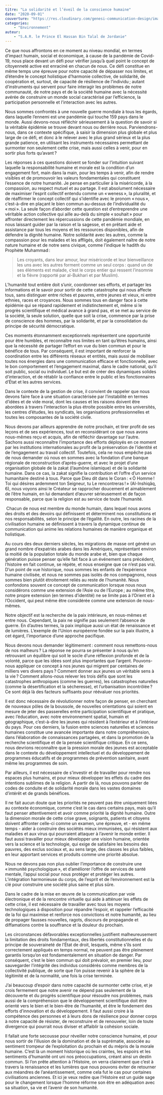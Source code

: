```yaml
---
titre: "La solidarité et l’éveil de la conscience humaine"
date: "2020-09-01"
couverture: "https://res.cloudinary.com/genesi-communication-design/image/upload/v1604580596/ihei/couvertures/islam-et-environnement_1_sxikoj.jpg"
categories: 
	- "Environnement"
auteur: 
	- "S.A.R. le Prince El Hassan Bin Talal de Jordanie"
---
```


Ce que nous affrontons en ce moment au niveau mondial, en termes d’impact humain, social et économique, à cause de la pandémie de Covid-19, nous place devant un défi pour vérifier jusqu’à quel point le concept de citoyenneté active est enraciné en chacun de nous. Ce défi constitue en même temps une épreuve pour notre capacité de dépasser nos limites, et d’étendre le concept holistique d’harmonie collective, de solidarité, de coopération et, surtout, de capacité de résilience de l’individu&#8239;; autant d’instruments qui servent pour faire interagir les problèmes de notre communauté, de notre pays et de la société humaine avec la nécessité avérée de construire un monde social caractérisé par l’efficience, la participation personnelle et l’interaction avec les autres.

Nous sommes confrontés à une nouvelle guerre mondiale à tous les égards, dans laquelle l’ennemi est une pandémie qui touche 159 pays dans le monde. Aussi devons-nous réfléchir sérieusement à la question de savoir si la véritable épidémie se trouve devant nous ou derrière nous. Parviendrons-nous, dans ce contexte spécifique, à saisir la dimension plus globale et plus large de ce défi, et donc à le relever avec le plus grand sérieux et la plus grande patience, en utilisant les instruments nécessaires permettant de surmonter non seulement cette crise, mais aussi celles à venir, pour en sortir plus forts qu’avant&#8239;? 

Les réponses à ces questions doivent se fonder sur l’intuition suivant laquelle la responsabilité humaine et morale est la condition d’un engagement fort, main dans la main, pour les temps à venir, afin de rendre visibles et de promouvoir les valeurs fondamentales qui constituent l’essence de notre humanité. Je pense en particulier à la miséricorde, à la compassion, au respect mutuel et au partage. Il est absolument nécessaire de maximiser l’esprit collectif entendu comme un «&#8239;weness&#8239;», la pluralité, et de réaffirmer le concept collectif qui s’identifie avec le pronom «&#8239;nous&#8239;», c’est-à-dire en plaçant le bien commun au-dessus de l’individualité du «&#8239;moi&#8239;». La seule façon d’aborder cette question est d’entreprendre une véritable action collective qui aille au-delà du simple «&#8239;souhait&#8239;» pour affronter directement les répercussions de cette pandémie mondiale, en nous laissant guider par la raison et la sagesse, et en prêtant aide et assistance par tous les moyens et les ressources disponibles, afin de défendre la dignité humaine. Notre solidarité avec les autres, comme la compassion pour les malades et les affligés, doit également naître de notre nature humaine et de notre sens civique, comme l’indique le hadith du Prophète Muhammad&#8239;: 
> Les croyants, dans leur amour, leur miséricorde et leur bienveillance les uns avec les autres forment comme un seul corps&#8239;: quand un de ses éléments est malade, c’est le corps entier qui ressent l’insomnie et la fièvre (rapporté par al-Bukhari et par Muslim). 

L’humanité tout entière doit s’unir, coordonner ses efforts, et partager les informations et le savoir pour sortir de cette catastrophe qui nous affecte tous, sans distinguer entre riches et pauvres, entre jeunes et vieux, ni entre ethnies, races et croyances. Nous sommes tous en danger face à cette épidémie qui se répand rapidement et indistinctement et, même si le progrès scientifique et médical avance à grand pas, et se met au service de la société, la seule solution, quelle que soit la crise, commence par la prise de conscience des hommes, par la solidarité, et par la consolidation du principe de sécurité démocratique.

Ces moments étonnamment exceptionnels représentent une opportunité pour être humbles, et reconnaître nos limites en tant qu’êtres humains, ainsi que la nécessité de partager l’effort en vue du bien commun et pour le bénéfice de tous. Par conséquent, il est important de renforcer la coordination entre les différents réseaux et entités, mais aussi de mobiliser toutes nos énergies dans une communication efficace et fonctionnelle, avec le bon comportement et l’engagement maximal, dans le cadre national, qu’il soit public, social ou individuel. Le but est de créer des dynamiques solides d’interaction, et de rétablir la confiance entre le public et les fonctionnaires d’État et les autres services.

Dans le contexte de la gestion de crise, il convient de rappeler que nous devons faire face à une situation caractérisée par l’instabilité en termes d’idées et de vide moral, dont les causes et les raisons doivent être abordées à travers l’interaction la plus étroite possible entre les universités, les centres d’études, les syndicats, les organisations professionnelles et toutes les composantes de la société civile.

Nous devons par ailleurs apprendre de notre prochain, et tirer profit de ses leçons et de ses expériences, tout en reconsidérant ce que nous avons nous-mêmes reçu et acquis, afin de réfléchir davantage sur l’autre. Sachons aussi reconnaître l’importance des efforts déployés en ce moment par les institutions internationales au profit de la préservation de l’identité et de l’engagement au travail collectif. Toutefois, cela ne nous empêche pas de nous demander où nous en sommes avec la fondation d’une banque régionale de reconstruction d’après-guerre, et avec le projet d’une organisation globale de la zakat (l’aumône islamique) et de la solidarité humaine. Dans ce cas, la zakat signifie la contribution et l’offre d’un service humanitaire destiné à tous. Parce que Dieu dit dans le Coran&#8239;: «&#8239;Ô Homme&#8239;! Toi qui désires ardemment ton Seigneur, tu Le rencontreras&#8239;!&#8239;» (Al-Inshiqâq, 6), nous voyons ainsi le Créateur se rapprocher doucement et aimablement de l’être humain, en lui demandant d’œuvrer sérieusement et de façon responsable, parce que la religion est au service de toute l’humanité.

 Chacun de nous est membre du monde humain, dans lequel nous avons des droits et des devoirs qui définissent et déterminent nos constitutions et nos responsabilités, selon le principe de l’égalité. En outre, les racines de la civilisation humaine se définissent à travers la dynamique continue de communication qui anime les relations humaines de manière organique et holistique.

Au cours des deux derniers siècles, les migrations de masse ont généré un grand nombre d’expatriés arabes dans les Amériques, représentant environ la moitié de la population totale du monde arabe et, bien que chaque génération puisse penser qu’elle fait face à un événement sans précédent, l’histoire en fait continue, se répète, et nous enseigne que ce n’est pas vrai. D’un point de vue historique, nous sommes les enfants de l’expérience humaine civilisée, et nous ne sommes pas isolés de nos compagnons, nous sommes bien plutôt étroitement reliés au reste de l’humanité. Nous confondons souvent ce concept de communication lorsque nous nous considérons comme une extension de l’Asie ou de l’Europe&#8239;; au même titre, notre propre extension (en termes d’identité) ne se limite pas à l’Orient et à l’Occident, qui peut même être considérée comme une extension de nous-mêmes.

Notre objectif est la recherche de la paix intérieure, en nous-mêmes et entre nous. Cependant, la paix ne signifie pas seulement l’absence de guerre. En d’autres termes, la paix implique aussi un état de renaissance et de lumières. L’exemple de l’Union européenne fondée sur la paix illustre, à cet égard, l’importance d’une approche pacifique.

Nous devons nous demander légitimement&#8239;: comment nous remettons-nous de nos malheurs&#8239;? La réponse ne pourra se présenter à nous qu’en retrouvant un équilibre qui soit le socle d’une réflexion profonde et de la volonté, parce que les idées sont plus importantes que l’argent. Pouvons-nous appliquer ce concept à nos jeunes qui migrent par centaines de milliers vers divers pays&#8239;? Comment donner aux jeunes un véritable sens à la vie&#8239;? Comment allons-nous relever les trois défis que sont les catastrophes anthropiques (comme les guerres), les catastrophes naturelles (comme la désertification et la sécheresse), et l’urbanisation incontrôlée&#8239;? Ce sont déjà là des facteurs suffisants pour réévaluer nos priorités.

Il est donc nécessaire de révolutionner notre façon de penser, en cherchant de nouveaux pôles de la boussole, de nouvelles orientations qui soient en mesure de jeter des passerelles entre participation scientifique et pratique, avec l’éducation, avec notre environnement spatial, humain et géographique, c’est-à-dire les jeunes qui résident à l’extérieur et à l’intérieur du pays. Pour ces derniers, la fusion entre sciences naturelles et sciences humaines constitue une avancée importante dans notre compréhension, dans l’élaboration de connaissances partagées, et dans la promotion de la recherche scientifique et de la pensée scientifique critique. En ce sens, nous devrions reconnaître que la pression morale des jeunes est acceptable dans le contexte du développement intellectuel et du développement de programmes éducatifs et de programmes de prévention sanitaire, avant même les programmes de soin.

Par ailleurs, il est nécessaire de s’investir et de travailler pour rendre nos espaces plus humains, et pour mieux développer les effets du cadre des intentions sublimes de la religion. A partir de là, nous pouvons parler de codes de conduite et de solidarité morale dans les vastes domaines d’intérêt et de grands bénéfices.

Il ne fait aucun doute que les priorités ne peuvent pas être uniquement liées au contexte économique, comme c’est le cas dans certains pays, mais qu’il faut penser attentivement et avoir comme priorité la dignité humaine. Outre la dimension morale de cette crise grave, soignants, patients et citoyens doivent affronter celle-ci comme un examen, une épreuve, et - en même temps - aider à construire des sociétés mieux immunisées, qui résistent aux maladies et aux virus qui pourraient attaquer à l’avenir le monde entier. Il faut aussi travailler pour mieux développer une vision humaine, orientée vers la science et la technologie, qui exige de satisfaire les besoins des pauvres, des exclus sociaux et, au sens large, des classes les plus faibles, en leur apportant services et produits comme une priorité absolue.

Nous ne devons pas non plus oublier l’importance de construire une «&#8239;immunité psychologique&#8239;», et d’améliorer l’offre de services de santé mentale, l’appui social pour nous protéger et protéger les autres. L’intégration harmonieuse du corps, de l’esprit et de l’environnement est la clé pour construire une société plus saine et plus sûre.

Dans le cadre de la mise en œuvre de la communication par voie électronique et de la rencontre virtuelle qui aide à atténuer les effets de cette crise, il est nécessaire de travailler avec tous les moyens technologiques à disposition pour répandre l’espoir, et rappeler l’efficacité de la foi qui maximise et renforce nos convictions et notre humanité, au lieu de propager fausses nouvelles, ragots, discours de propagande et diffamations contre la souffrance et la douleur du prochain.

Les circonstances défavorables exceptionnelles justifient malheureusement la limitation des droits fondamentaux, des libertés constitutionnelles et du principe de souveraineté de l’État de droit, lesquels, même s’ils sont correctement appliqués en temps normal, ne peuvent pas être pleinement garantis lorsqu’on est fondamentalement en situation de danger. Par conséquent, c’est le bien commun qui doit prévaloir, en premier lieu, pour sauvegarder l’intégrité des individus considérés comme membres de la collectivité publique, de sorte que l’on puisse revenir à la sphère de la légitimité et de la normalité, une fois la crise terminée.

J’ai beaucoup d’espoir dans notre capacité de surmonter cette crise, et je crois fermement que notre avenir ne dépend pas seulement de la découverte et du progrès scientifique pour résoudre nos problèmes, mais aussi de la compréhension que le développement scientifique doit être orienté vers le bien et le bien-être de l’humanité, et être le fondement des efforts d’innovation et du développement. Il faut aussi croire à la compétence des personnes et à leurs dons de résilience pour donner corps à notre capacité de résister, de reconstruire et de renouveler, loin de toute divergence qui pourrait nous diviser et affaiblir la cohésion sociale.

Il fallait une forte secousse pour réveiller notre conscience humaine, et pour nous sortir de l’illusion de la domination et de la suprématie, associée au sentiment trompeur de l’exploitation du prochain et du mépris de la morale humaine. C’est là un moment historique où les craintes, les espoirs et les sentiments d’humanité ont uni nos préoccupations, créant ainsi un destin commun. Si l’on prête attention à l’Histoire, on verra clairement que c’est à travers la renaissance et les lumières que nous pouvons éviter de retourner aux méandres de l’anéantissement, comme cela fut le cas pour certaines civilisations anciennes. Et ici je veux redire que l’Histoire est un guide sage pour le changement lorsque l’homme réforme son être en adéquation avec sa situation, sa vie et l’avenir de son humanité.